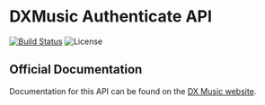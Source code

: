 # DXMusic Authenticate API

[![Build Status](https://img.shields.io/github/workflow/status/DXMusic/Auth-API/lumen)](https://dxmusic.nl)
![License](https://img.shields.io/packagist/l/laravel/framework)

## Official Documentation

Documentation for this API can be found on the [DX Music website](https://api.dxmusic.nl/docs).

